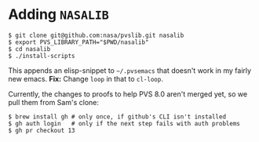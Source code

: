 # Adding `NASALIB`

```console
$ git clone git@github.com:nasa/pvslib.git nasalib 
$ export PVS_LIBRARY_PATH="$PWD/nasalib"
$ cd nasalib
$ ./install-scripts
```
This appends an elisp-snippet to `~/.pvsemacs` that doesn't work in my fairly new emacs. 
**Fix:** Change `loop` in that to `cl-loop`.

Currently, the changes to proofs to help PVS 8.0 aren't merged yet, so we pull them from Sam's clone:
```console
$ brew install gh # only once, if github's CLI isn't installed
$ gh auth login   # only if the next step fails with auth problems
$ gh pr checkout 13
```
